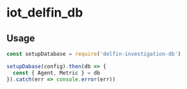 # iot_delfin_db

## Usage

``` js
const setupDatabase = require('delfin-investigation-db')

setupDabase(config).then(db => {
  const { Agent, Metric } = db
}).catch(err => console.error(err))
```
